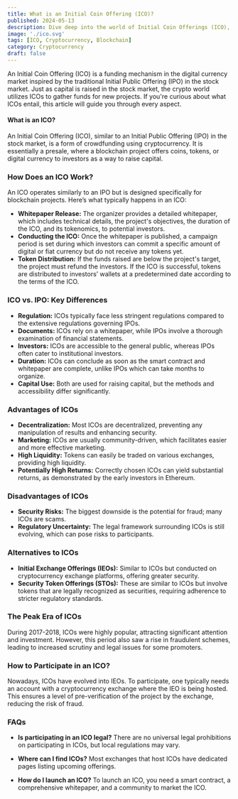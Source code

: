 ```yaml
---
title: What is an Initial Coin Offering (ICO)?
published: 2024-05-13
description: Dive deep into the world of Initial Coin Offerings (ICO), exploring how this innovative crowdfunding mechanism leverages cryptocurrency to fund new projects and the nuances that differentiate it from traditional IPOs.
image: './ico.svg'
tags: [ICO, Cryptocurrency, Blockchain]
category: Cryptocurrency
draft: false
---
```


An Initial Coin Offering (ICO) is a funding mechanism in the digital currency market inspired by the traditional Initial Public Offering (IPO) in the stock market. Just as capital is raised in the stock market, the crypto world utilizes ICOs to gather funds for new projects. If you're curious about what ICOs entail, this article will guide you through every aspect.

#### What is an ICO?
An Initial Coin Offering (ICO), similar to an Initial Public Offering (IPO) in the stock market, is a form of crowdfunding using cryptocurrency. It is essentially a presale, where a blockchain project offers coins, tokens, or digital currency to investors as a way to raise capital.

### How Does an ICO Work?
An ICO operates similarly to an IPO but is designed specifically for blockchain projects. Here’s what typically happens in an ICO:
- **Whitepaper Release:** The organizer provides a detailed whitepaper, which includes technical details, the project's objectives, the duration of the ICO, and its tokenomics, to potential investors.
- **Conducting the ICO:** Once the whitepaper is published, a campaign period is set during which investors can commit a specific amount of digital or fiat currency but do not receive any tokens yet.
- **Token Distribution:** If the funds raised are below the project's target, the project must refund the investors. If the ICO is successful, tokens are distributed to investors’ wallets at a predetermined date according to the terms of the ICO.

### ICO vs. IPO: Key Differences
- **Regulation:** ICOs typically face less stringent regulations compared to the extensive regulations governing IPOs.
- **Documents:** ICOs rely on a whitepaper, while IPOs involve a thorough examination of financial statements.
- **Investors:** ICOs are accessible to the general public, whereas IPOs often cater to institutional investors.
- **Duration:** ICOs can conclude as soon as the smart contract and whitepaper are complete, unlike IPOs which can take months to organize.
- **Capital Use:** Both are used for raising capital, but the methods and accessibility differ significantly.

### Advantages of ICOs
- **Decentralization:** Most ICOs are decentralized, preventing any manipulation of results and enhancing security.
- **Marketing:** ICOs are usually community-driven, which facilitates easier and more effective marketing.
- **High Liquidity:** Tokens can easily be traded on various exchanges, providing high liquidity.
- **Potentially High Returns:** Correctly chosen ICOs can yield substantial returns, as demonstrated by the early investors in Ethereum.

### Disadvantages of ICOs
- **Security Risks:** The biggest downside is the potential for fraud; many ICOs are scams.
- **Regulatory Uncertainty:** The legal framework surrounding ICOs is still evolving, which can pose risks to participants.

### Alternatives to ICOs
- **Initial Exchange Offerings (IEOs):** Similar to ICOs but conducted on cryptocurrency exchange platforms, offering greater security.
- **Security Token Offerings (STOs):** These are similar to ICOs but involve tokens that are legally recognized as securities, requiring adherence to stricter regulatory standards.

### The Peak Era of ICOs
During 2017-2018, ICOs were highly popular, attracting significant attention and investment. However, this period also saw a rise in fraudulent schemes, leading to increased scrutiny and legal issues for some promoters.

### How to Participate in an ICO?
Nowadays, ICOs have evolved into IEOs. To participate, one typically needs an account with a cryptocurrency exchange where the IEO is being hosted. This ensures a level of pre-verification of the project by the exchange, reducing the risk of fraud.

### FAQs
- **Is participating in an ICO legal?**
  There are no universal legal prohibitions on participating in ICOs, but local regulations may vary.
  
- **Where can I find ICOs?**
  Most exchanges that host ICOs have dedicated pages listing upcoming offerings.

- **How do I launch an ICO?**
  To launch an ICO, you need a smart contract, a comprehensive whitepaper, and a community to market the ICO.
